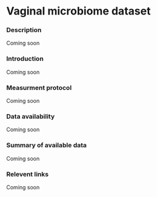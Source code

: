 # Vaginal microbiome dataset  

### Description 

Coming soon

### Introduction

Coming soon

### Measurment protocol 
<!-- long measurment protocol for the data browser -->
Coming soon

### Data availability 
<!-- for the example notebooks -->
Coming soon

### Summary of available data 
<!-- for the data browser -->
Coming soon

### Relevent links

Coming soon
